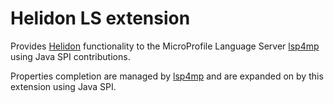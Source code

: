 # Helidon LS extension

Provides [Helidon](https://helidon.io/) functionality to the MicroProfile Language Server [lsp4mp](https://github.com/eclipse/lsp4mp/blob/master/microprofile.ls) using Java SPI contributions.

Properties completion are managed by
[lsp4mp](https://github.com/eclipse/lsp4mp) and are expanded on by this
extension using Java SPI.
